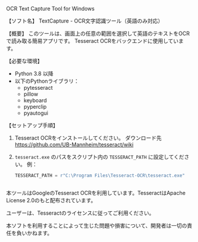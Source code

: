 OCR Text Capture Tool for Windows

【ソフト名】
TextCapture - OCR文字認識ツール（英語のみ対応）

【概要】
このツールは、画面上の任意の範囲を選択して英語のテキストをOCRで読み取る簡易アプリです。
Tesseract OCRをバックエンドに使用しています。

【必要な環境】
- Python 3.8 以降
- 以下のPythonライブラリ：
  - pytesseract
  - pillow
  - keyboard
  - pyperclip
  - pyautogui

【セットアップ手順】
1. Tesseract OCRをインストールしてください。
   ダウンロード先　https://github.com/UB-Mannheim/tesseract/wiki

2. `tesseract.exe` のパスをスクリプト内の `TESSERACT_PATH` に設定してください。
   例：
   ```python
   TESSERACT_PATH = r"C:\Program Files\Tesseract-OCR\tesseract.exe"



本ツールはGoogleのTesseract OCRを利用しています。TesseractはApache License 2.0のもと配布されています。

ユーザーは、Tesseractのライセンスに従ってご利用ください。

本ソフトを利用することによって生じた問題や損害について、開発者は一切の責任を負いかねます。